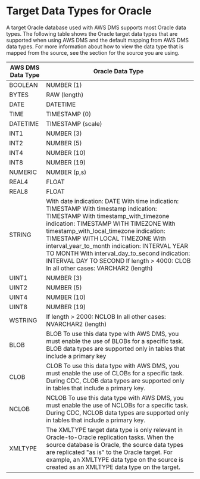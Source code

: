 # Target Data Types for Oracle<a name="CHAP_Reference.Target.Oracle.DataTypes"></a>

A target Oracle database used with AWS DMS supports most Oracle data types\. The following table shows the Oracle target data types that are supported when using AWS DMS and the default mapping from AWS DMS data types\. For more information about how to view the data type that is mapped from the source, see the section for the source you are using\.


|  AWS DMS Data Type  |  Oracle Data Type  | 
| --- | --- | 
|  BOOLEAN  |  NUMBER \(1\)  | 
|  BYTES  |  RAW \(length\)  | 
|  DATE  |  DATETIME  | 
|  TIME  | TIMESTAMP \(0\) | 
|  DATETIME  |  TIMESTAMP \(scale\)  | 
|  INT1  | NUMBER \(3\) | 
|  INT2  |  NUMBER \(5\)  | 
|  INT4  | NUMBER \(10\) | 
|  INT8  |  NUMBER \(19\)  | 
|  NUMERIC  |  NUMBER \(p,s\)  | 
|  REAL4  |  FLOAT  | 
|  REAL8  | FLOAT | 
|  STRING  |  With date indication: DATE  With time indication: TIMESTAMP  With timestamp indication: TIMESTAMP  With timestamp\_with\_timezone indication: TIMESTAMP WITH TIMEZONE  With timestamp\_with\_local\_timezone indication: TIMESTAMP WITH LOCAL TIMEZONE With interval\_year\_to\_month indication: INTERVAL YEAR TO MONTH  With interval\_day\_to\_second indication: INTERVAL DAY TO SECOND  If length > 4000: CLOB In all other cases: VARCHAR2 \(length\)  | 
|  UINT1  |  NUMBER \(3\)  | 
|  UINT2  |  NUMBER \(5\)  | 
|  UINT4  |  NUMBER \(10\)  | 
|  UINT8  |  NUMBER \(19\)  | 
|  WSTRING  |  If length > 2000: NCLOB In all other cases: NVARCHAR2 \(length\)  | 
|  BLOB  |  BLOB To use this data type with AWS DMS, you must enable the use of BLOBs for a specific task\. BLOB data types are supported only in tables that include a primary key  | 
|  CLOB  |  CLOB To use this data type with AWS DMS, you must enable the use of CLOBs for a specific task\. During CDC, CLOB data types are supported only in tables that include a primary key\.  | 
|  NCLOB  |  NCLOB To use this data type with AWS DMS, you must enable the use of NCLOBs for a specific task\. During CDC, NCLOB data types are supported only in tables that include a primary key\.  | 
| XMLTYPE |  The XMLTYPE target data type is only relevant in Oracle\-to\-Oracle replication tasks\. When the source database is Oracle, the source data types are replicated "as is" to the Oracle target\. For example, an XMLTYPE data type on the source is created as an XMLTYPE data type on the target\.  | 